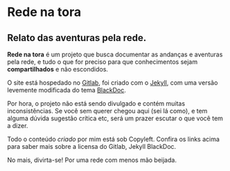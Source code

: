 # Rede na tora

## Relato das aventuras pela rede.

**Rede na tora** é um projeto que busca documentar as andanças e aventuras pela
rede, e tudo o que for preciso para que conhecimentos sejam **compartilhados** e
não escondidos.

O site está hospedado no [Gitlab](https:gitlab.com), foi criado com o
[Jekyll](http://jekyllrb.com/), com uma versão levemente modificada do tema
[BlackDoc](https://github.com/karloespiritu/BlackDoc).

Por hora, o projeto não está sendo divulgado e contém muitas inconsistências. Se
você sem querer chegou aqui (sei lá como), e tem alguma dúvida sugestão crítica
etc, será um prazer escutar o que você tem a dizer.

Todo o conteúdo *criado* por mim está sob Copyleft. Confira os links acima para
saber mais sobre a licensa do Gitlab, Jekyll BlackDoc.

No mais, divirta-se! Por uma rede com menos mão beijada.
